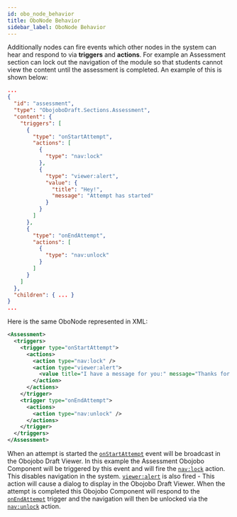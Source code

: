 ```yaml
---
id: obo_node_behavior
title: OboNode Behavior
sidebar_label: OboNode Behavior
---
```


Additionally nodes can fire events which other nodes in the system can hear and respond to via **triggers** and **actions**. For example an Assessment section can lock out the navigation of the module so that students cannot view the content until the assessment is completed. An example of this is shown below:

```json
...
{
  "id": "assessment",
  "type": "ObojoboDraft.Sections.Assessment",
  "content": {
    "triggers": [
      {
        "type": "onStartAttempt",
        "actions": [
          {
            "type": "nav:lock"
          },
          {
            "type": "viewer:alert",
            "value": {
              "title": "Hey!",
              "message": "Attempt has started"
            }
          }
        ]
      },
      {
        "type": "onEndAttempt",
        "actions": [
          {
            "type": "nav:unlock"
          }
        ]
      }
    ]
  },
  "children": { ... }
}
...
```

Here is the same OboNode represented in XML:

```xml
<Assessment>
  <triggers>
    <trigger type="onStartAttempt">
      <actions>
        <action type="nav:lock" />
        <action type="viewer:alert">
          <value title="I have a message for you:" message="Thanks for clicking the button" />
        </action>
      </actions>
    </trigger>
    <trigger type="onEndAttempt">
      <actions>
        <action type="nav:unlock" />
      </actions>
    </trigger>
  </triggers>
</Assessment>
```

When an attempt is started the [`onStartAttempt`](content_trigger.md) event will be broadcast in the Obojobo Draft Viewer. In this example the Assessment Obojobo Component will be triggered by this event and will fire the [`nav:lock`](events_3.3_all.md#nav-lock) action. This disables navigation in the system. [`viewer:alert`](events_3.3_all.md#viewer-alert) is also fired - This action will cause a dialog to display in the Obojobo Draft Viewer. When the attempt is completed this Obojobo Component will respond to the [`onEndAttempt`](content_trigger.md) trigger and the navigation will then be unlocked via the [`nav:unlock`](events_3.3_all.md#nav-unlock) action.
